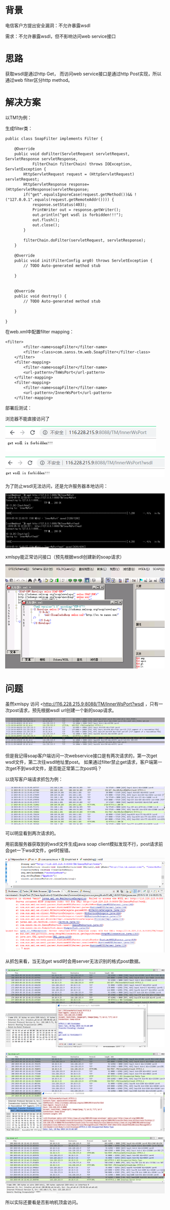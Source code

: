 # 背景

电信客户方提出安全漏洞：不允许暴露wsdl

需求：不允许暴露wsdl，但不影响访问web service接口



# 思路

获取wsdl是通过http Get， 而访问web service接口是通过http Post实现，所以通过web filter区分http method。

# 解决方案

以TM1为例：

生成filter类：

```
public class SoapFilter implements Filter {

	@Override
	public void doFilter(ServletRequest servletRequest, ServletResponse servletResponse,
			FilterChain filterChain) throws IOException, ServletException {
		HttpServletRequest request = (HttpServletRequest) servletRequest;
		HttpServletResponse response=(HttpServletResponse)servletResponse;
		if("get".equalsIgnoreCase(request.getMethod())&& !("127.0.0.1".equals(request.getRemoteAddr()))) {
			response.setStatus(403);
			PrintWriter out = response.getWriter();	
			out.println("get wsdl is forbidden!!!");
			out.flush();
			out.close();
		}
		
		filterChain.doFilter(servletRequest, servletResponse);
	}
	
	@Override
	public void init(FilterConfig arg0) throws ServletException {
		// TODO Auto-generated method stub

	}
	
	
	@Override
	public void destroy() {
		// TODO Auto-generated method stub

	}

}
```

在web.xml中配置filter mapping：

```
<filter>
		<filter-name>soapFilter</filter-name>
		<filter-class>com.sanss.tm.web.SoapFilter</filter-class>
	</filter>
    <filter-mapping>
		<filter-name>soapFilter</filter-name>
		<url-pattern>/TmWsPort</url-pattern>
	</filter-mapping>
	<filter-mapping>
		<filter-name>soapFilter</filter-name>
		<url-pattern>/InnerWsPort</url-pattern>
	</filter-mapping>		
```



部署后测试：

浏览器不能直接访问了

![](assets\20190518220004.png)

![](assets\20190518220047.png)

为了防止wsdl无法访问，还是允许服务器本地访问：

![](assets\20190518221203.png)



xmlspy能正常访问接口（预先根据wsdl创建新的soap请求）

![](assets\20190518221418.png)



# 问题

虽然xmlspy 访问 <http://116.228.215.9:8088/TM/InnerWsPort?wsdl ，只有一次post请求，预先根据wsdl url创建一个新的soap请求。

![](assets\20190518211742.png)



但是我记得soap客户端访问一次webservice接口是有两次请求的，第一次get wsdl文件，第二次往wsdl地址里post。 如果通过filter禁止get请求，客户端第一次get不到wsdl文件，是否能正常第二次post吗？

以烧写客户端请求抓包为例：

![](assets\20190518211450.png)

可以明显看到两次请求的。

用前面服务器获取到的wsdl文件生成java soap client模拟发现不行，post请求前会get一下wsdl文件，get时报错。

![](assets\20190518223646.png)

从抓包来看，当无法get wsdl时会用server无法识别的格式post数据。

![](assets\20190518224409.png)

![](assets\20190518224605.png)

![](assets\20190518224641.png)



所以实际还要看是否影响机顶盒访问。

